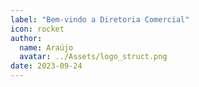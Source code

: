 ```yaml
---
label: "Bem-vindo a Diretoria Comercial"
icon: rocket
author:
  name: Araújo
  avatar: ../Assets/logo_struct.png
date: 2023-09-24
---
```

